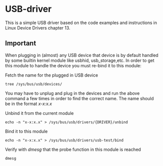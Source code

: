 # USB-driver
This is a simple USB driver based on the code examples and instructions in Linux Device Drivers chapter 13.

## Important
When plugging in (almost) any USB device that device is by default handled by some builtin kernel module like usbhid, usb_storage,etc. In order to get this module to handle the device you must re-bind it to this module:

Fetch the name for the plugged in USB device
```
tree /sys/bus/usb/devices/
```
You may have to unplug and plug in the devices and run the above command a few times in order to find the correct name. The name should be in the format _x-x:x.x_

Unbind it from the current module
```
echo -n "x-x:x.x" > /sys/bus/usb/drivers/{DRIVER}/unbind
```
Bind it to this module
```
echo -n "x-x:x.x" > /sys/bus/usb/drivers/usb-test/bind
```

Verify with _dmesg_ that the probe function in this module is reached
```
dmesg
```
